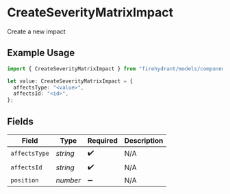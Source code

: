 # CreateSeverityMatrixImpact

Create a new impact

## Example Usage

```typescript
import { CreateSeverityMatrixImpact } from "firehydrant/models/components";

let value: CreateSeverityMatrixImpact = {
  affectsType: "<value>",
  affectsId: "<id>",
};
```

## Fields

| Field              | Type               | Required           | Description        |
| ------------------ | ------------------ | ------------------ | ------------------ |
| `affectsType`      | *string*           | :heavy_check_mark: | N/A                |
| `affectsId`        | *string*           | :heavy_check_mark: | N/A                |
| `position`         | *number*           | :heavy_minus_sign: | N/A                |